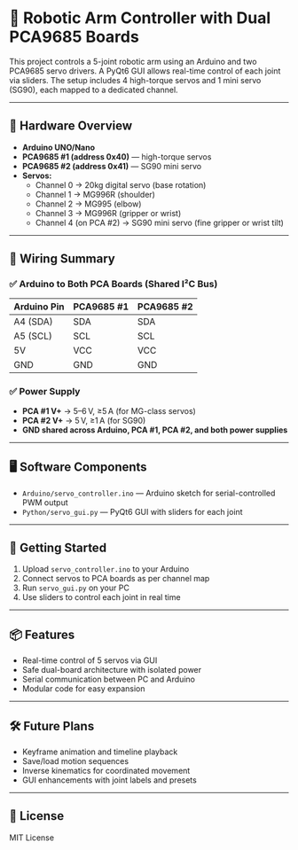 # 🦾 Robotic Arm Controller with Dual PCA9685 Boards

This project controls a 5-joint robotic arm using an Arduino and two PCA9685 servo drivers. A PyQt6 GUI allows real-time control of each joint via sliders. The setup includes 4 high-torque servos and 1 mini servo (SG90), each mapped to a dedicated channel.

---

## 🧩 Hardware Overview

- **Arduino UNO/Nano**
- **PCA9685 #1 (address 0x40)** — high-torque servos
- **PCA9685 #2 (address 0x41)** — SG90 mini servo
- **Servos:**
  - Channel 0 → 20kg digital servo (base rotation)
  - Channel 1 → MG996R (shoulder)
  - Channel 2 → MG995 (elbow)
  - Channel 3 → MG996R (gripper or wrist)
  - Channel 4 (on PCA #2) → SG90 mini servo (fine gripper or wrist tilt)

---

## 🔌 Wiring Summary

### ✅ Arduino to Both PCA Boards (Shared I²C Bus)
| Arduino Pin | PCA9685 #1 | PCA9685 #2 |
|-------------|------------|------------|
| A4 (SDA)    | SDA        | SDA        |
| A5 (SCL)    | SCL        | SCL        |
| 5V          | VCC        | VCC        |
| GND         | GND        | GND        |

### ✅ Power Supply
- **PCA #1 V+** → 5–6 V, ≥5 A (for MG-class servos)
- **PCA #2 V+** → 5 V, ≥1 A (for SG90)
- **GND shared across Arduino, PCA #1, PCA #2, and both power supplies**

---

## 🖥 Software Components

- `Arduino/servo_controller.ino` — Arduino sketch for serial-controlled PWM output
- `Python/servo_gui.py` — PyQt6 GUI with sliders for each joint

---

## 🚀 Getting Started

1. Upload `servo_controller.ino` to your Arduino
2. Connect servos to PCA boards as per channel map
3. Run `servo_gui.py` on your PC
4. Use sliders to control each joint in real time

---

## 📦 Features

- Real-time control of 5 servos via GUI
- Safe dual-board architecture with isolated power
- Serial communication between PC and Arduino
- Modular code for easy expansion

---

## 🛠 Future Plans

- Keyframe animation and timeline playback
- Save/load motion sequences
- Inverse kinematics for coordinated movement
- GUI enhancements with joint labels and presets

---

## 📄 License

MIT License 
